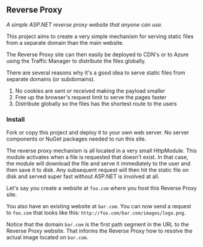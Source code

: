 ## Reverse Proxy

_A simple ASP.NET reverse proxy website that anyone can use._

This project aims to create a very simple mechanism for serving
static files from a separate domain than the main website.

The Reverse Proxy site can then easily be deployed to CDN's or 
to Azure using the Traffic Manager to distribute the files globally.

There are several reasons why it's a good idea to serve static files 
from separate domains (or subdomains).

1. No cookies are sent or received making the payload smaller
2. Free up the browser's request limit to serve the pages faster
3. Distribute globally so the files has the shortest route to the users

### Install

Fork or copy this project and deploy it to your own web server. No 
server components or NuGet packages needed to run this site.

The reverse proxy mechanism is all located in a very small HttpModule. 
This module activates when a file is requested that doesn't exist. In 
that case, the module will download the file and serve it immediately 
to the user and then save it to disk. Any subsequent request will then 
hit the static file on disk and served super fast without ASP.NET is
involved at all.

Let's say you create a website at `foo.com` where you host this 
Reverse Proxy site.

You also have an existing website at `bar.com`. You can now send a request
to `foo.com` that looks like this: `http://foo.com/bar.com/images/logo.png`.

Notice that the domain `bar.com` is the first path segment in the URL to 
the Reverse Proxy website. That informs the Reverse Proxy how to resolve
the actual image located on `bar.com`.
